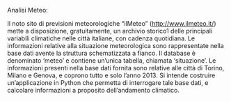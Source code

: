 Analisi Meteo:

Il noto sito di previsioni meteorologiche “ilMeteo” (http://www.ilmeteo.it/) mette a
disposizione, gratuitamente, un archivio storico1 delle principali variabili climatiche
nelle città italiane, con cadenza quotidiana.
Le informazioni relative alla situazione meteorologica sono rappresentate nella base
dati avente la struttura schematizzata a fianco. Il database è denominato ‘meteo’ e
contiene un’unica tabella, chiamata ‘situazione’.
Le informazioni presenti nella base dati fornita sono relative alle città di Torino,
Milano e Genova, e coprono tutto e solo l’anno 2013.
Si intende costruire un’applicazione in Python che permetta di interrogare tale base
dati, e calcolare informazioni a proposito dell’andamento climatico.
